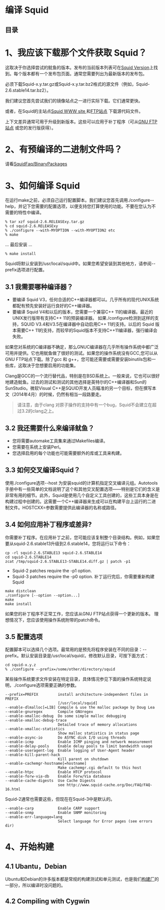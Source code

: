 # 编译 Squid
## 目录
# 1、我应该下载那个文件获取 Squid？
这取决于你选择尝试的鱿鱼的版本。发布的当前版本列表可在[Squid Version](http://www.squid-cache.org/Versions/)上找到。每个版本都有一个发布包页面。通常您需要列出为最新版本的发布包。

必须下载Squid-x.y.tar.gz或Squid-x.y.tar.bz2格式的源文件（例如，Squid-2.6.stable14.tar.bz2）。

我们建议您首先尝试我们的镜像站点之一进行实际下载。它们通常更快。

或者，在Squid的主站点[Squid WWW site ](http://www.squid-cache.org) 和[FTP站点](ftp://www.squid-cache.org/pub/) 下载源代码文件。

上下文差异通常可用于升级到新版本。这些可以应用于补丁程序（可从[GNU FTP站点](ftp://ftp.gnu.org/gnu/patch) 或您的发行版获得）。
# 2、有预编译的二进制文件吗？
请看[SquidFaq/BinaryPackages](https://wiki.squid-cache.org/SquidFaq/BinaryPackages)
# 3、如何编译 Squid
在运行make之前，必须自己运行配置脚本。我们建议您首先调用./configure--help，并记下您需要的配置选项，以便支持您打算使用的功能。不要在您认为不需要的特性中编译。
```Shell
% tar xzf squid-2.6.RELEASExy.tar.gz
% cd squid-2.6.RELEASExy
% ./configure --with-MYOPTION --with-MYOPTION2 etc
% make
```
... 最后安装 ...
```Shell
% make install
```
Squid将默认安装到/usr/local/squid中。如果您希望安装到其他地方，请参阅--prefix选项进行配置。
## 3.1 我需要哪种编译器？
- 要编译 Squid V3，任何合适的C++编译器都可以。几乎所有的现代UNIX系统都配有预先安装好运行良好的C++编译器。
- 要编译 Squid V4和以后的版本，您需要一个兼容C++ 11的编译器。最近的UNIX发行版带有支持C++ 11的预装编译器。
如果./configure检测到这样的支持，SQUID V3.4和V3.5在编译器中自动启用C++ 11的支持。以后的 Squid 版本需要C++ 11的支持，而较早的Squid版本不支持C++11编译器，强行编译会失败。

如果您对系统的C编译器不确定，那么GNUC编译器在几乎所有操作系统中都广泛可用并提供。它也用鱿鱼做了很好的测试。如果您的操作系统没有GCC,您可以从GNU FTP站点下载。除了gcc 和 g++，您可能还需要或需要安装binutils包和一些库，这取决于您想要启用的功能集。

Clang是GCC的一个流行替代品，特别是在BSD系统上。一般来说，它也可以很好地建造鱿鱼。过去的测试和测试的其他选择是英特尔的C++编译器和Sun的SunStudio。微软Visual C++是SQUID开发人员瞄准的另一个目标，但在撰写本文（2014年4月）的时候，仍然有相当一段路要走。
> 请注意，由于clang 对原子操作的支持中有一个bug，Squid不会建立在超过3.2的clang之上。
## 3.2 我还需要什么来编译鱿鱼？
- 您将需要automake工具集来通过Makefiles编译。
- 您需要在系统上安装Perl。
- 您选择启用的每个功能也可能需要额外的库或工具来构建。
## 3.3 如何交叉编译Squid？
使用./configure选项--host 为安装squid的计算机指定交叉编译元组。Autotools手册中有一些简单的文档说明了这个和其他交叉配置选项——特别是它们的含义是非常有用的细节。此外，Squid是使用几个自定义工具创建的，这些工具本身是在构建过程中创建的。这需要一个C++编译器来生成可以在构建平台上运行的二进制文件。HOSTCXX=参数需要提供此编译器的名称或路径。
## 3.4 如何应用补丁程序或差异?
你需要补丁程序。在应用补丁之前，您可能应该复制整个目录结构。例如，如果您要从squid-2.6.stable13升级到2.6.stable14，您将运行以下命令：
```Shell
cp -rl squid-2.6.STABLE13 squid-2.6.STABLE14
cd squid-2.6.STABLE14
zcat /tmp/squid-2.6.STABLE13-STABLE14.diff.gz | patch -p1
```
- Squid-2 patches require the -p1 option.
- Squid-3 patches require the -p0 option.
补丁运行完后，你需要重新构建Squid
```Shell
make distclean
./configure [--option --option...]
make
make install
```
如果您的补丁程序不正常工作，您应该从GNU FTP站点获得一个更新的版本。
理想情况下，您应该使用操作系统附带的patch命令。
## 3.5 配置选项
配置脚本可以选择几个选项。最常用的是预先将程序安装在不同的目录：--prefix。默认安装目录是/usr/local/squid/。修改默认目录，可按下面方式：
```Shell
cd squid-x.y.z
% ./configure --prefix=/some/other/directory/squid
```
某些操作系统要求文件安装在特定目录，具体情况参见下面的操作系统特定说明，./configure选项需要正确的参数。
```Shell
--prefix=PREFIX         install architecture-independent files in PREFIX
                        [/usr/local/squid]
--enable-dlmalloc[=LIB] Compile & use the malloc package by Doug Lea
--enable-gnuregex       Compile GNUregex
--enable-xmalloc-debug  Do some simple malloc debugging
--enable-xmalloc-debug-trace
                        Detailed trace of memory allocations
--enable-xmalloc-statistics
                        Show malloc statistics in status page
--enable-async-io       Do ASYNC disk I/O using threads
--enable-icmp           Enable ICMP pinging and network measurement
--enable-delay-pools    Enable delay pools to limit bandwidth usage
--enable-useragent-log  Enable logging of User-Agent header
--enable-kill-parent-hack
                        Kill parent on shutdown
--enable-cachemgr-hostname[=hostname]
                        Make cachemgr.cgi default to this host
--enable-htpc           Enable HTCP protocol
--enable-forw-via-db    Enable Forw/Via database
--enable-cache-digests  Use Cache Digests
                        see http://www.squid-cache.org/Doc/FAQ/FAQ-16.html
```
Squid-2通常也需要这些，但现在在Squid-3中是默认的。
```Shell
--enable-carp           Enable CARP support
--enable-snmp           Enable SNMP monitoring
--enable-err-language=lang
                        Select language for Error pages (see errors dir)
```
# 4、开始构建
## 4.1 Ubantu，Debian
Ubuntu和Debian的许多版本都是常规的构建测试和单元测试，也是我们[构建厂](https://wiki.squid-cache.org/BuildFarm)的一部分，所以编译时没问题的。
## 4.2 Compiling with Cygwin
